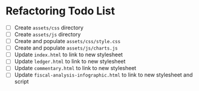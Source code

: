 # Refactoring Todo List

- [ ] Create `assets/css` directory
- [ ] Create `assets/js` directory
- [ ] Create and populate `assets/css/style.css`
- [ ] Create and populate `assets/js/charts.js`
- [ ] Update `index.html` to link to new stylesheet
- [ ] Update `ledger.html` to link to new stylesheet
- [ ] Update `commentary.html` to link to new stylesheet
- [ ] Update `fiscal-analysis-infographic.html` to link to new stylesheet and script